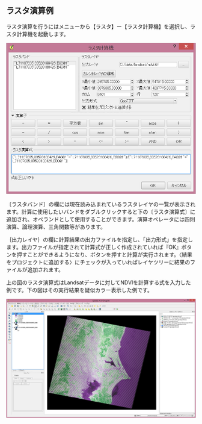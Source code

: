 ## ラスタ演算例

ラスタ演算を行うにはメニューから【ラスタ】ー【ラスタ計算機】を選択し、ラスタ計算機を起動します。

![ラスタ計算機](img/appendix1-12-1.png)

〔ラスタバンド〕の欄には現在読み込まれているラスタレイヤの一覧が表示されます。計算に使用したいバンドをダブルクリックすると下の〔ラスタ演算式〕に追加され、オペランドとして使用することができます。演算オペレータには四則演算、論理演算、三角関数等があります。

｛出力レイヤ｝の欄に計算結果の出力ファイルを指定し、「出力形式」を指定します。出力ファイルが指定されて計算式が正しく作成されていれば『OK』ボタンを押すことができるようになり、ボタンを押すと計算が実行されます。〈結果をプロジェクトに追加する〉にチェックが入っていればレイヤツリーに結果のファイルが追加されます。

上の図のラスタ演算式はLandsatデータに対してNDVIを計算する式を入力した例です。下の図はその実行結果を疑似カラー表示した例です。

![NDVI計算結果](img/appendix1-12-2.png)
